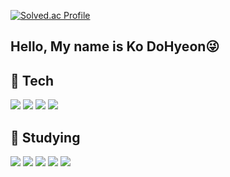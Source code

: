 [![Solved.ac Profile](http://mazassumnida.wtf/api/v2/generate_badge?boj=k906506)](https://solved.ac/k906506/)

## Hello, My name is Ko DoHyeon😜

## 🔭 Tech
<img src="https://img.shields.io/badge/C-A8B9CC?style=flat-square&logo=C&logoColor=white"> <img src="https://img.shields.io/badge/C++-00599C?style=flat-square&logo=C%2B%2B&logoColor=white">
<img src="https://img.shields.io/badge/Python-3766AB?style=flat-square&logo=Python&logoColor=white">
<img src="https://img.shields.io/badge/Java-007396?style=flat-square&logo=Java&logoColor=white">

## 🌱 Studying
<img src="https://img.shields.io/badge/HTML-E34F26?style=flat-square&logo=HTML5&logoColor=white"> <img src="https://img.shields.io/badge/CSS-1572B6?style=flat-square&logo=CSS3&logoColor=white"> <img src="https://img.shields.io/badge/JavaScript-F7DF1E?style=flat-square&logo=JavaScript&logoColor=white">
<img src="https://img.shields.io/badge/SQLite-003B57?style=flat-square&logo=SQLite&logoColor=white">
<img src="https://img.shields.io/badge/Blockchain-121D33?style=flat-square&logo=Blockchain.com&logoColor=white">
